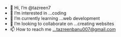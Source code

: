 - 👋 Hi, I’m @tazreen7
- 👀 I’m interested in ...coding
- 🌱 I’m currently learning ...web development
- 💞️ I’m looking to collaborate on ...creating websites
- 📫 How to reach me ...tazreenbanu007@gmail.com

<!---
tazreen7/tazreen7 is a ✨ special ✨ repository because its `README.md` (this file) appears on your GitHub profile.
You can click the Preview link to take a look at your changes.
--->
